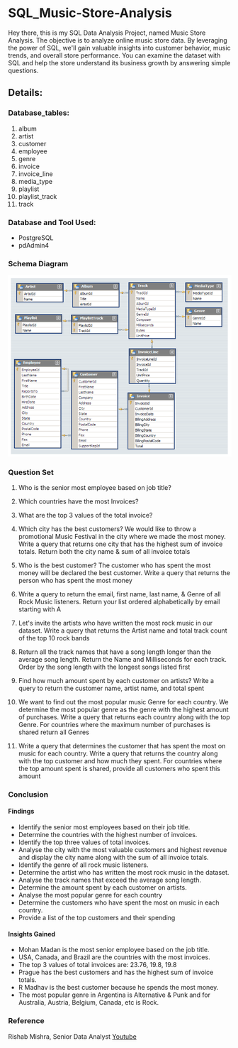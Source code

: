 # SQL_Music-Store-Analysis

Hey there, this is my SQL Data Analysis Project, named Music Store Analysis. The objective is to analyze online music store data. By leveraging the power of SQL, we'll gain valuable insights into customer behavior, music trends, and overall store performance. You can examine the dataset with SQL and help the store understand its business growth by answering simple questions.

## Details:

### Database_tables:

1) album
2) artist
3) customer
4) employee
5) genre
6) invoice
7) invoice_line
8) media_type
9) playlist
10) playlist_track
11) track

### Database and Tool Used:

* PostgreSQL
* pdAdmin4

### Schema Diagram
![MusicDatabaseSchema](https://github.com/JenishJai17/SQL_Music_Store_Analysis/blob/main/MusicDatabaseSchema.png)

### Question Set

1. Who is the senior most employee based on job title?

2. Which countries have the most Invoices?

3. What are the top 3 values of the total invoice?

4. Which city has the best customers? We would like to throw a promotional Music Festival in the city where we made the most money. Write a query that returns one city that has the highest sum of invoice totals. Return both the city name & sum of all invoice totals

5. Who is the best customer? The customer who has spent the most money will be declared the best customer. Write a query that returns the person who has spent the most money

6. Write a query to return the email, first name, last name, & Genre of all Rock Music listeners. Return your list ordered alphabetically by email starting with A

7. Let's invite the artists who have written the most rock music in our dataset. Write a query that returns the Artist name and total track count of the top 10 rock bands

8. Return all the track names that have a song length longer than the average song length. Return the Name and Milliseconds for each track. Order by the song length with the longest songs listed first

9. Find how much amount spent by each customer on artists? Write a query to return the customer name, artist name, and total spent

10. We want to find out the most popular music Genre for each country. We determine the most popular genre as the genre with the highest amount of purchases. Write a query that returns each country along with the top Genre. For countries where the maximum number of purchases is shared return all Genres

11. Write a query that determines the customer that has spent the most on music for each country. Write a query that returns the country along with the top customer and how much they spent. For countries where the top amount spent is shared, provide all customers who spent this amount

### Conclusion

#### Findings
-	Identify the senior most employees based on their job title.
-	Determine the countries with the highest number of invoices.
-	Identify the top three values of total invoices.
-	Analyse the city with the most valuable customers and highest revenue and display the city name along with the sum of all invoice totals.
-	Identify the genre of all rock music listeners.
-	Determine the artist who has written the most rock music in the dataset.
-	Analyse the track names that exceed the average song length.
-	Determine the amount spent by each customer on artists.
-	Analyse the most popular genre for each country
-	Determine the customers who have spent the most on music in each country.
-	Provide a list of the top customers and their spending

#### Insights Gained
-	Mohan Madan is the most senior employee based on the job title.
-	USA, Canada, and Brazil are the countries with the most invoices.
-	The top 3 values of total invoices are: 23.76, 19.8, 19.8
-	Prague has the best customers and has the highest sum of invoice totals.
-	R Madhav is the best customer because he spends the most money.
-	The most popular genre in Argentina is Alternative & Punk and for Australia, Austria, Belgium, Canada, etc is Rock.


### Reference

Rishab Mishra, Senior Data Analyst
[Youtube](https://www.youtube.com/@RishabhMishraOfficial)
